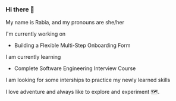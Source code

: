 ### Hi there 👋

My name is Rabia, and my pronouns are she/her

I'm currently working on

- Building a Flexible Multi-Step Onboarding Form

I am currently learning

- Complete Software Engineering Interview Course

I am looking for some interships to practice my newly learned skills


I love adventure and always like to  explore and experiment :world_map:.

<!--
**RabiaAbdurRehman/RabiaAbdurRehman** is a ✨ _special_ ✨ repository because its `README.md` (this file) appears on your GitHub profile.

Here are some ideas to get you started:

- 🔭 I’m currently working on ...
- 🌱 I’m currently learning ...
- 👯 I’m looking to collaborate on ...
- 🤔 I’m looking for help with ...
- 💬 Ask me about ...
- 📫 How to reach me: ...
- 😄 Pronouns: ...
- ⚡ Fun fact: ...
-->
